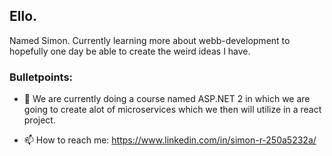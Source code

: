 ## Ello. 

Named Simon. Currently learning more about webb-development to hopefully one day be able to create the weird ideas I have.

### Bulletpoints: 

- 🌱 We are currently doing a course named ASP.NET 2 in which we are going to create alot of microservices which we then will utilize in a react project.


- 📫 How to reach me: https://www.linkedin.com/in/simon-r-250a5232a/




<!--
**SimonR-prog/SimonR-prog** is a ✨ _special_ ✨ repository because its `README.md` (this file) appears on your GitHub profile.

Here are some ideas to get you started:

- 🔭 I’m currently working on ...
- 🌱 I’m currently learning ...
- 👯 I’m looking to collaborate on ...
- 🤔 I’m looking for help with ...
- 💬 Ask me about ...
- 📫 How to reach me: ...
- ⚡ Fun fact: ...
-->
